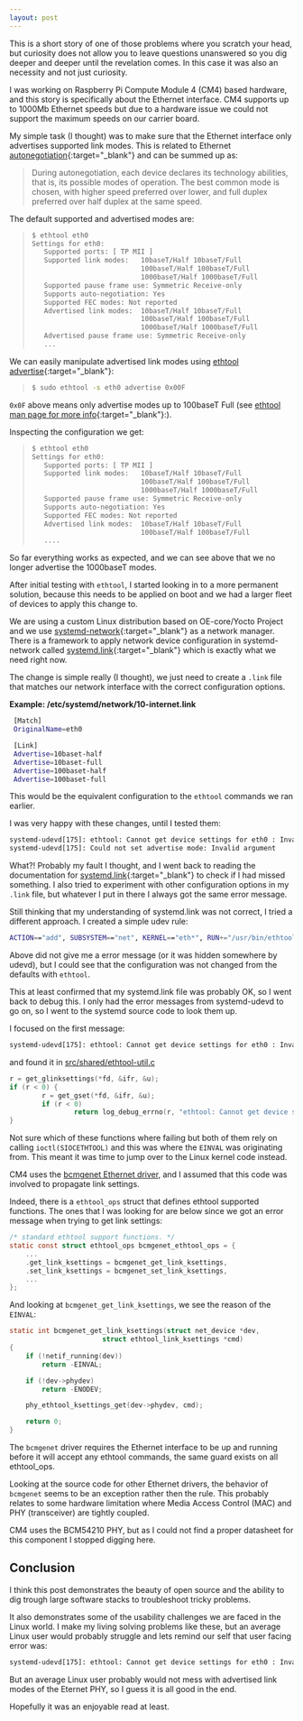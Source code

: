 ```yaml
---
layout: post
---
```


This is a short story of one of those problems where you scratch your head, but
curiosity does not allow you to leave questions unanswered so you dig deeper
and deeper until the revelation comes. In this case it was also an necessity
and not just curiosity.

I was working on Raspberry Pi Compute Module 4 (CM4) based hardware, and this
story is specifically about the Ethernet interface. CM4 supports up to 1000Mb
Ethernet speeds but due to a hardware issue we could not support the maximum
speeds on our carrier board.

My simple task (I thought) was to make sure that the Ethernet interface only
advertises supported link modes. This is related to Ethernet
[autonegotiation](https://en.wikipedia.org/wiki/Autonegotiation){:target="_blank"}
and can be summed up as:

> During autonegotiation, each device declares its technology abilities, that
> is, its possible modes of operation. The best common mode is chosen, with
> higher speed preferred over lower, and full duplex preferred over half duplex
> at the same speed.

The default supported and advertised modes are:

>```bash
>$ ethtool eth0
>Settings for eth0:
>    Supported ports: [ TP MII ]
>    Supported link modes:   10baseT/Half 10baseT/Full
>                            100baseT/Half 100baseT/Full
>                            1000baseT/Half 1000baseT/Full
>    Supported pause frame use: Symmetric Receive-only
>    Supports auto-negotiation: Yes
>    Supported FEC modes: Not reported
>    Advertised link modes:  10baseT/Half 10baseT/Full
>                            100baseT/Half 100baseT/Full
>                            1000baseT/Half 1000baseT/Full
>    Advertised pause frame use: Symmetric Receive-only
>    ...
>```

We can easily manipulate advertised link modes using
[ethtool advertise](https://man7.org/linux/man-pages/man8/ethtool.8.html){:target="_blank"}:

> ```bash
>$ sudo ethtool -s eth0 advertise 0x00F
> ```

`0x0F` above means only advertise modes up to 100baseT Full
(see [ethtool man page for more info](https://man7.org/linux/man-pages/man8/ethtool.8.html){:target="_blank"}:).

Inspecting the configuration we get:

>```bash
>$ ethtool eth0
>Settings for eth0:
>    Supported ports: [ TP MII ]
>    Supported link modes:   10baseT/Half 10baseT/Full
>                            100baseT/Half 100baseT/Full
>                            1000baseT/Half 1000baseT/Full
>    Supported pause frame use: Symmetric Receive-only
>    Supports auto-negotiation: Yes
>    Supported FEC modes: Not reported
>    Advertised link modes:  10baseT/Half 10baseT/Full
>                            100baseT/Half 100baseT/Full
>    ....
>```

So far everything works as expected, and we can see above that we no longer
advertise the 1000baseT modes.

After initial testing with `ethtool`, I started looking in to a more permanent
solution, because this needs to be applied on boot and we had a larger fleet of
devices to apply this change to.

We are using a custom Linux distribution based on OE-core/Yocto Project and we
use
[systemd-network](https://www.freedesktop.org/software/systemd/man/systemd.network.html){:target="_blank"}
as a network manager. There is a framework to apply network device configuration
in systemd-network called [systemd.link](https://www.freedesktop.org/software/systemd/man/systemd.link.html){:target="_blank"}
which is exactly what we need right now.

The change is simple really (I thought), we just need to create a `.link` file
that matches our network interface with the correct configuration options.

**Example: /etc/systemd/network/10-internet.link**

```bash
 [Match]
 OriginalName=eth0

 [Link]
 Advertise=10baset-half
 Advertise=10baset-full
 Advertise=100baset-half
 Advertise=100baset-full
```

This would be the equivalent configuration to the `ethtool` commands we ran
earlier.

I was very happy with these changes, until I tested them:

```bash
systemd-udevd[175]: ethtool: Cannot get device settings for eth0 : Invalid argument
systemd-udevd[175]: Could not set advertise mode: Invalid argument
```

What?! Probably my fault I thought, and I went back to reading the documentation
for [systemd.link](https://www.freedesktop.org/software/systemd/man/systemd.link.html){:target="_blank"}
to check if I had missed something. I also tried to experiment with other
configuration options in my `.link` file, but whatever I put in there I always
got the same error message.

Still thinking that my understanding of systemd.link was not correct, I tried
a different approach. I created a simple udev rule:

```bash
ACTION=="add", SUBSYSTEM=="net", KERNEL=="eth*", RUN+="/usr/bin/ethtool -s $name advertise 0x00F"
```

Above did not give me a error message (or it was hidden somewhere by udevd),
but I could see that the configuration was not changed from the defaults with
`ethtool`.

This at least confirmed that my systemd.link file was probably OK, so I went
back to debug this. I only had the error messages from systemd-udevd to go on,
so I went to the systemd source code to look them up.

I focused on the first message:

```bash
systemd-udevd[175]: ethtool: Cannot get device settings for eth0 : Invalid argument
```

and found it in [src/shared/ethtool-util.c](https://github.com/systemd/systemd/blob/f533135c6ce8de641ebf9cdf8deb53faa723479f/src/shared/ethtool-util.c#L974)


```C
r = get_glinksettings(*fd, &ifr, &u);
if (r < 0) {
        r = get_gset(*fd, &ifr, &u);
        if (r < 0)
                return log_debug_errno(r, "ethtool: Cannot get device settings for %s : %m", ifname);
}
```

Not sure which of these functions where failing but both of them rely on calling
`ioctl(SIOCETHTOOL)` and this was where the `EINVAL` was originating from. This
meant it was time to jump over to the Linux kernel code instead.

CM4 uses the
[bcmgenet Ethernet driver](https://github.com/torvalds/linux/blob/master/drivers/net/ethernet/broadcom/genet/bcmgenet.c),
and I assumed that this code was involved to propagate link settings.

Indeed, there is a `ethtool_ops` struct that defines ethtool supported functions.
The ones that I was looking for are below since we got an error message when
trying to get link settings:

```C
/* standard ethtool support functions. */
static const struct ethtool_ops bcmgenet_ethtool_ops = {
    ...
    .get_link_ksettings = bcmgenet_get_link_ksettings,
    .set_link_ksettings = bcmgenet_set_link_ksettings,
    ...
};
```

And looking at `bcmgenet_get_link_ksettings`, we see the reason of the `EINVAL`:

```C
static int bcmgenet_get_link_ksettings(struct net_device *dev,
                       struct ethtool_link_ksettings *cmd)
{
    if (!netif_running(dev))
        return -EINVAL;

    if (!dev->phydev)
        return -ENODEV;

    phy_ethtool_ksettings_get(dev->phydev, cmd);

    return 0;
}
```

The `bcmgenet` driver requires the Ethernet interface to be up and running
before it will accept any ethtool commands, the same guard exists on all
ethtool_ops.

Looking at the source code for other Ethernet drivers, the behavior of
`bcmgenet` seems to be an exception rather then the rule. This probably relates
to some hardware limitation where Media Access Control (MAC) and PHY
(transceiver) are tightly coupled.

CM4 uses the BCM54210 PHY, but as I could not find a proper datasheet for this
component I stopped digging here.

## Conclusion

I think this post demonstrates the beauty of open source and the ability to
dig trough large software stacks to troubleshoot tricky problems.

It also demonstrates some of the usability challenges we are faced in the Linux
world. I make my living solving problems like these, but an average Linux user
would probably struggle and lets remind our self that user facing error was:

```bash
systemd-udevd[175]: ethtool: Cannot get device settings for eth0 : Invalid argument
```

But an average Linux user probably would not mess with advertised link modes of
the Eternet PHY, so I guess it is all good in the end.

Hopefully it was an enjoyable read at least.
